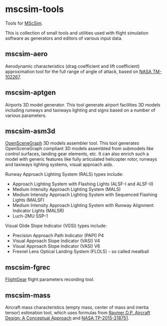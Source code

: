 # mscsim-tools
Tools for [MScSim](http://marekcel.pl/mscsim).

This is collection of small tools and utilities used with flight simulation software as generators and editors of various input data.

## mscsim-aero
Aerodynamic characteristics (drag coefficient and lift coefficient) approximation tool for the full range of angle of attack, based on [NASA TM-102267](https://ntrs.nasa.gov/citations/19910009728).

## mscsim-aptgen
Airports 3D model generator. This tool generate airport facilities 3D models including runways and taxiways lighting and signs based on a number of various parameters.

## mscsim-asm3d
[OpenSceneGraph](http://www.openscenegraph.org/) 3D models assembler tool. This tool generates OpenSceneGraph compliant 3D models assembled from submodels like control surfaces, landing gear elements, etc. It can also enrich such a model with generic features like fully articulated helicopter rotor, runways and taxiways lighting systems, visual approach aids.

Runway Approach Lighting System (RALS) types include:

* Approach Lighting System with Flashing Lights (ALSF-I and ALSF-II)
* Medium Intensity Approach Lighting System (MALS)
* Medium Intensity Approach Lighting System with Sequenced Flashing Lights (MALSF)
* Medium Intensity Approach Lighting System with Runway Alignment Indicator Lights (MALSR)
* Luch-2MU SSP-1

Visual Glide Slope Indicator (VGSI) types include:

* Precision Approach Path Indicator (PAPI) P4
* Visual Approach Slope Indicator (VASI) V4
* Visual Approach Slope Indicator (VASI) V6
* Fresnel Lens Optical Landing System (FLOLS) - so called meatball

## mscsim-fgrec
[FlightGear](https://www.flightgear.org/) flight parameters recording tool.

## mscsim-mass
Aircraft mass characteristics (empty mass, center of mass and inertia tensor) estimation tool, which uses formulas from [Raymer D.P. Aircraft Design: A Conceptual Approach](http://doi.org/10.2514/4.104909) and [NASA TP-2015-218751](https://ntrs.nasa.gov/citations/20150021267).
